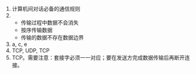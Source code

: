 1. 计算机间对话必备的通信规则
2. - 传输过程中数据不会消失
   - 按序传输数据
   - 传输的数据不存在数据边界
3. a, c, e
4. TCP, UDP, TCP
5. TCP。需要注意：套接字必须一一对应；要在发送方完成数据传输后再断开连接。